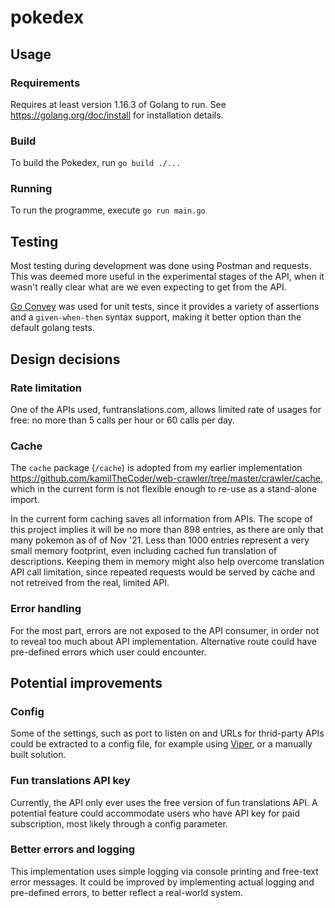 # pokedex

## Usage
### Requirements
Requires at least version 1.16.3 of Golang to run. See https://golang.org/doc/install for installation details.

### Build
To build the Pokedex, run `go build ./...`

### Running
To run the programme, execute `go run main.go`


## Testing
Most testing during development was done using Postman and requests. This was deemed more useful in the experimental stages of the API, when it wasn't really clear what are we even expecting to get from the API.

[Go Convey](https://github.com/smartystreets/goconvey) was used for unit tests, since it provides a variety of assertions and a `given-when-then` syntax support, making it better option than the default golang tests.

## Design decisions

### Rate limitation
One of the APIs used, funtranslations.com, allows limited rate of usages for free: no more than 5 calls per hour or 60 calls per day. 

### Cache
The `cache` package (`/cache`) is adopted from my earlier implementation https://github.com/kamilTheCoder/web-crawler/tree/master/crawler/cache, which in the current form is not flexible enough to re-use as a stand-alone import.

In the current form caching saves all information from APIs. The scope of this project implies it will be no more than 898 entries, as there are only that many pokemon as of of Nov '21.
Less than 1000 entries represent a very small memory footprint, even including cached fun translation of descriptions. Keeping them in memory might also help overcome translation API call limitation, since repeated requests would be served by cache and not retreived from the real, limited API.

### Error handling
For the most part, errors are not exposed to the API consumer, in order not to reveal too much about API implementation. Alternative route could have pre-defined errors which user could encounter.

## Potential improvements
### Config
Some of the settings, such as port to listen on and URLs for thrid-party APIs could be extracted to a config file, for example using [Viper](https://github.com/spf13/viper), or a manually built solution.

### Fun translations API key
Currently, the API only ever uses the free version of fun translations API. A potential feature could accommodate users who have API key for paid subscription, most likely through a config parameter. 

### Better errors and logging
This implementation uses simple logging via console printing and free-text error messages. It could be improved by implementing actual logging and pre-defined errors, to better reflect a real-world system.